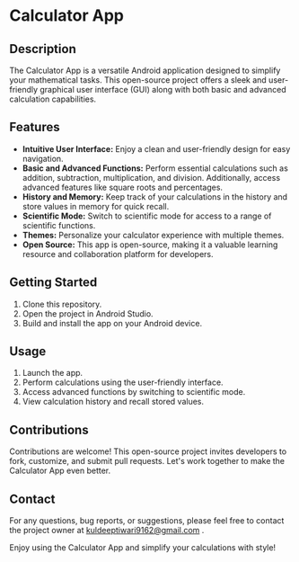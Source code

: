 # Calculator App

## Description

The Calculator App is a versatile Android application designed to simplify your mathematical tasks. This open-source project offers a sleek and user-friendly graphical user interface (GUI) along with both basic and advanced calculation capabilities.

## Features

- **Intuitive User Interface:** Enjoy a clean and user-friendly design for easy navigation.
- **Basic and Advanced Functions:** Perform essential calculations such as addition, subtraction, multiplication, and division. Additionally, access advanced features like square roots and percentages.
- **History and Memory:** Keep track of your calculations in the history and store values in memory for quick recall.
- **Scientific Mode:** Switch to scientific mode for access to a range of scientific functions.
- **Themes:** Personalize your calculator experience with multiple themes.
- **Open Source:** This app is open-source, making it a valuable learning resource and collaboration platform for developers.

## Getting Started

1. Clone this repository.
2. Open the project in Android Studio.
3. Build and install the app on your Android device.

## Usage

1. Launch the app.
2. Perform calculations using the user-friendly interface.
3. Access advanced functions by switching to scientific mode.
4. View calculation history and recall stored values.

## Contributions

Contributions are welcome! This open-source project invites developers to fork, customize, and submit pull requests. Let's work together to make the Calculator App even better.


## Contact

For any questions, bug reports, or suggestions, please feel free to contact the project owner at kuldeeptiwari9162@gmail.com .

Enjoy using the Calculator App and simplify your calculations with style!

